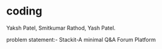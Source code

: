 # coding
Yaksh Patel, 
Smitkumar Rathod,
Yash Patel.

problem statement:-
Stackit-A minimal Q&A Forum Platform